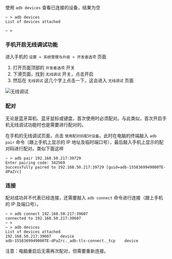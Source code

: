 使用 `adb devices` 查看已连接的设备，结果为空

```
~ > adb devices
List of devices attached

~ >
```

### 手机开启无线调试功能

进入手机的 `设置 » 系统管理与升级 » 开发者选项` 页面

1. 打开页面顶部的 `开发者选项` 开关
2. 下滑页面，找到 `无线调试` 开关，点击开启
3. 然后在 `无线调试` 这几个字上点击一下，这会进入 `无线调试` 页面

![无线调试](https://lib.zhaiduting.work.gd/uPic/%E6%97%A0%E7%BA%BF%E8%B0%83%E8%AF%95.jpg)

### 配对

无论是蓝牙耳机、蓝牙鼠标或键盘，首次使用时必须配对。与此类似，首次开启手机无线调试功能时也是需要进行配对的。

在手机的无线调试页面，点击 `使用配对码配对设备`。此时在电脑的终端敲入 `adb pair` 命令（跟上手机上显示的 IP 地址及临时端口号），最后敲入手机上显示的配对码进行配对。类似下面这样

```
~ > adb pair 192.168.50.217:39729
Enter pairing code: 342569
Successfully paired to 192.168.50.217:39729 [guid=adb-1558369949000TE-dPaZrc]
```

### 连接

配对成功并不代表已经连接，还需要敲入 `adb connect` 命令进行连接（跟上手机的 IP 及端口号）。

```
~ > adb connect 192.168.50.217:39607
connected to 192.168.50.217:39607
~ >
~ > adb devices
List of devices attached
192.168.50.217:39607	device
adb-1558369949000TE-dPaZrc._adb-tls-connect._tcp	device
```

注意：电脑重启后无需再次配对，但需要重新连接。
